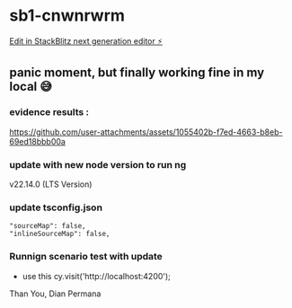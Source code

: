 # sb1-cnwnrwrm

[Edit in StackBlitz next generation editor ⚡️](https://stackblitz.com/~/github.com/DianPermana/sb1-cnwnrwrm)


## panic moment, but finally working fine in my local 😅

### evidence results :

https://github.com/user-attachments/assets/1055402b-f7ed-4663-b8eb-69ed18bbb00a

### update with new node version to run ng

v22.14.0 (LTS Version)

### update tsconfig.json

```
"sourceMap": false,
"inlineSourceMap": false,
```

### Runnign scenario test with update
- use this cy.visit('http://localhost:4200');


Than You,
Dian Permana
